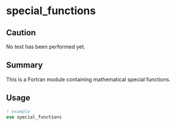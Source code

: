 # special_functions

## Caution

No test has been performed yet.

## Summary

This is a Fortran module containing mathematical special functions.

## Usage 

```fortran
! example
use special_functions 
```

